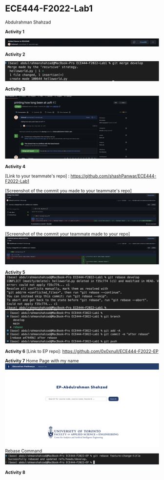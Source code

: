 # ECE444-F2022-Lab1

Abdulrahman Shahzad

**Activity 1**

![](/Images/Activity1.png)

**Activity 2**

![](/Images/Activity2.png)

**Activity 3**

![](/Images/Activity3.png)

**Activity 4**

[Link to your teammate's repo] : https://github.com/shashPanwar/ECE444-F2022-Lab1

[Screenshot of the commit you made to your teammate's repo]
![](/Images/Activity4A.png)

[Screenshot of the commit your teammate made to your repo]
![](/Images/Activity4B.png)

**Activity 5**
![](/Images/Activity5A.png)
![](/Images/Activity5B.png)

**Activity 6**
[Link to EP repo]: https://github.com/0x0xnull/ECE444-F2022-EP

**Activity 7**
Home Page with my name
![](/Images/Activity7A.png)
Rebase Command
![](/Images/Activity7B.png)

**Activity 8**
